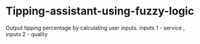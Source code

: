# Tipping-assistant-using-fuzzy-logic
Output tipping percentage by calculating user inputs. inputs 1 - service  , inputs 2 - quality
